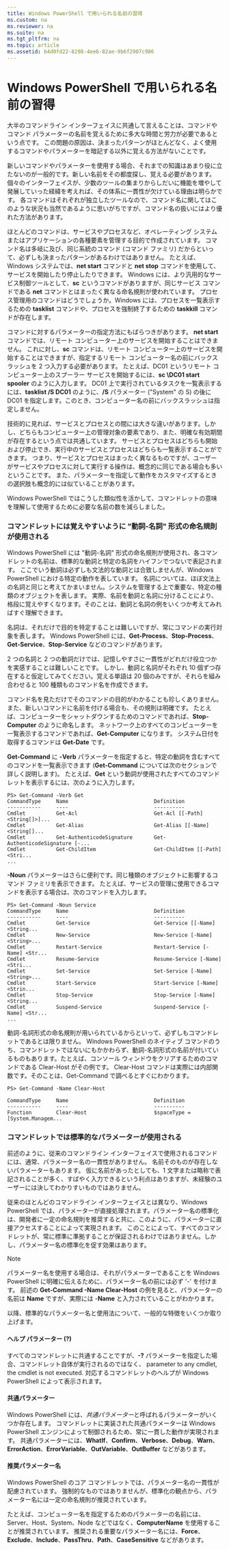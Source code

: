 ```yaml
---
title: Windows PowerShell で用いられる名前の習得
ms.custom: na
ms.reviewer: na
ms.suite: na
ms.tgt_pltfrm: na
ms.topic: article
ms.assetid: b4d0fd22-8298-4ee6-82ae-9b6f2907c986
---
```

# Windows PowerShell で用いられる名前の習得
大半のコマンドライン インターフェイスに共通して言えることは、コマンドやコマンド パラメーターの名前を覚えるために多大な時間と労力が必要であるという点です。 この問題の原因は、決まったパターンがほとんどなく、よく使用するコマンドやパラメーターを暗記する以外に覚える方法がないことです。

新しいコマンドやパラメーターを使用する場合、それまでの知識はあまり役に立たないのが一般的です。新しい名前をその都度探し、覚える必要があります。 個々のインターフェイスが、少数のツールの集まりからしだいに機能を増やして発展していった経緯を考えれば、その体系に一貫性が欠けている理由は明らかです。 各コマンドはそれぞれが独立したツールなので、コマンド名に関してはこのような状況も当然であるように思いがちですが、コマンド名の扱いにはより優れた方法があります。

ほとんどのコマンドは、サービスやプロセスなど、オペレーティング システムまたはアプリケーションの各種要素を管理する目的で作成されています。 コマンド名は多岐に及び、同じ系統のコマンド (コマンド ファミリ) だからといって、必ずしも決まったパターンがあるわけではありません。 たとえば、Windows システムでは、**net start** コマンドと **net stop** コマンドを使用して、サービスを開始したり停止したりできます。 Windows には、より汎用的なサービス制御ツールとして、**sc** というコマンドがありますが、同じサービス コマンドである **net** コマンドとはまったく異なる命名規則が使われています。 プロセス管理用のコマンドはどうでしょうか。Windows には、プロセスを一覧表示するための **tasklist** コマンドや、プロセスを強制終了するための **taskkill** コマンドが存在します。

コマンドに対するパラメーターの指定方法にもばらつきがあります。 **net start** コマンドでは、リモート コンピューター上のサービスを開始することはできません。 これに対し、**sc** コマンドは、リモート コンピューター上のサービスを開始することはできますが、指定するリモート コンピューター名の前にバックスラッシュを 2 つ入力する必要があります。 たとえば、DC01 というリモート コンピューター上のスプーラー サービスを開始するには、**sc \\DC01 start spooler** のように入力します。 DC01 上で実行されているタスクを一覧表示するには、**tasklist /S DC01** のように、**/S** パラメーター ("System" の S) の後に DC01 を指定します。このとき、コンピューター名の前にバックスラッシュは指定しません。

技術的に見れば、サービスとプロセスとの間には大きな違いがあります。しかし、どちらもコンピューター上の管理対象の要素であり、また、明確な有効期間が存在するという点では共通しています。 サービスとプロセスはどちらも開始および停止でき、実行中のサービスとプロセスはどちらも一覧表示することができます。 つまり、サービスとプロセスはまったく異なるものですが、ユーザーがサービスやプロセスに対して実行する操作は、概念的に同じである場合も多いということです。 また、パラメーターを指定して動作をカスタマイズするときの選択肢も概念的には似ていることがあります。

Windows PowerShell ではこうした類似性を活かして、コマンドレットの意味を理解して使用するために必要な名前の数を減らしました。

### コマンドレットには覚えやすいように "動詞-名詞" 形式の命名規則が使用される
Windows PowerShell には "動詞-名詞" 形式の命名規則が使用され、各コマンドレットの名前は、標準的な動詞と特定の名詞をハイフンでつないで表記されます。 ここでいう動詞は必ずしも文法的な動詞とは合致しませんが、Windows PowerShell における特定の動作を表しています。 名詞については、ほぼ文法上の名詞と同じと考えてかまいません。システムを管理する上で重要な、特定の種類のオブジェクトを表します。 実際、名前を動詞と名詞に分けることにより、格段に覚えやすくなります。そのことは、動詞と名詞の例をいくつか考えてみればすぐ理解できます。

名詞は、それだけで目的を特定することは難しいですが、常にコマンドの実行対象を表します。 Windows PowerShell には、**Get-Process**、**Stop-Process**、**Get-Service**、**Stop-Service** などのコマンドがあります。

2 つの名詞と 2 つの動詞だけでは、記憶しやすさに一貫性がどれだけ役立つかを実感することは難しいことです。 しかし、動詞と名詞がそれぞれ 10 個ずつ存在すると仮定してみてください。覚える単語は 20 個のみですが、それらを組み合わせると 100 種類ものコマンド名を作成できます。

コマンド名を見ただけでそのコマンドの目的がわかることも珍しくありません。また、新しいコマンドに名前を付ける場合も、その規則は明確です。 たとえば、コンピューターをシャットダウンするためのコマンドであれば、**Stop-Computer** のように命名します。 ネットワーク上のすべてのコンピューターを一覧表示するコマンドであれば、**Get-Computer** になります。 システム日付を取得するコマンドは **Get-Date** です。

**Get-Command** に **-Verb** パラメーターを指定すると、特定の動詞を含むすべてのコマンドを一覧表示できます (**Get-Command** については次のセクションで詳しく説明します)。 たとえば、**Get** という動詞が使用されたすべてのコマンドレットを表示するには、次のように入力します。

```
PS> Get-Command -Verb Get
CommandType     Name                            Definition
-----------     ----                            ----------
Cmdlet          Get-Acl                         Get-Acl [[-Path] <String[]>]...
Cmdlet          Get-Alias                       Get-Alias [[-Name] <String[]...
Cmdlet          Get-AuthenticodeSignature       Get-AuthenticodeSignature [-...
Cmdlet          Get-ChildItem                   Get-ChildItem [[-Path] <Stri...
...
```

**-Noun** パラメーターはさらに便利です。同じ種類のオブジェクトに影響するコマンド ファミリを表示できます。 たとえば、サービスの管理に使用できるコマンドを表示する場合は、次のコマンドを入力します。

```
PS> Get-Command -Noun Service
CommandType     Name                            Definition
-----------     ----                            ----------
Cmdlet          Get-Service                     Get-Service [[-Name] <String...
Cmdlet          New-Service                     New-Service [-Name] <String>...
Cmdlet          Restart-Service                 Restart-Service [-Name] <Str...
Cmdlet          Resume-Service                  Resume-Service [-Name] <Stri...
Cmdlet          Set-Service                     Set-Service [-Name] <String>...
Cmdlet          Start-Service                   Start-Service [-Name] <Strin...
Cmdlet          Stop-Service                    Stop-Service [-Name] <String...
Cmdlet          Suspend-Service                 Suspend-Service [-Name] <Str... 
...
```

動詞-名詞形式の命名規則が用いられているからといって、必ずしもコマンドレットであるとは限りません。 Windows PowerShell のネイティブ コマンドのうち、コマンドレットではないにもかかわらず、動詞-名詞形式の名前が付いているものもあります。たとえば、コンソール ウィンドウをクリアするためのコマンドである Clear-Host がその例です。 Clear-Host コマンドは実際には内部関数です。そのことは、Get-Command で調べるとすぐにわかります。

```
PS> Get-Command -Name Clear-Host

CommandType     Name                            Definition
-----------     ----                            ----------
Function        Clear-Host                      $spaceType = [System.Managem...
```

### コマンドレットでは標準的なパラメーターが使用される
前述のように、従来のコマンドライン インターフェイスで使用されるコマンドには、通常、パラメーター名の一貫性がありません。 名前そのものが存在しないパラメーターもあります。 仮に名前があったとしても、1 文字または略称で表記されることが多く、すばやく入力できるという利点はありますが、未経験のユーザーには決してわかりすいものではありません。

従来のほとんどのコマンドライン インターフェイスとは異なり、Windows PowerShell では、パラメーターが直接処理されます。パラメーター名の標準化は、開発者に一定の命名規則を推奨すると共に、このように、パラメーターに直接アクセスすることによって実現されます。 このことによって、すべてのコマンドレットが、常に標準に準拠することが保証されるわけではありません。しかし、パラメーター名の標準化を促す効果はあります。

> [!NOTE]
> パラメーター名を使用する場合は、それがパラメーターであることを Windows PowerShell に明確に伝えるために、パラメーター名の前には必ず '-' を付けます。 前述の **Get-Command -Name Clear-Host** の例を見ると、パラメーターの名前は **Name** ですが、実際には -**Name** と入力されていることがわかります。

以降、標準的なパラメーター名と使用法について、一般的な特徴をいくつか取り上げます。

#### ヘルプ パラメーター (?)
すべてのコマンドレットに共通することですが、**-?** パラメーターを指定した場合、コマンドレット自体が実行されるのではなく、 parameter to any cmdlet, the cmdlet is not executed. 対応するコマンドレットのヘルプが Windows PowerShell によって表示されます。

#### 共通パラメーター
Windows PowerShell には、*共通パラメーター*と呼ばれるパラメーターがいくつか存在します。 コマンドレットに実装された共通パラメーターは Windows PowerShell エンジンによって制御されるため、常に一貫した動作が実現されます。 共通パラメーターには、**WhatIf**、**Confirm**、**Verbose**、**Debug**、**Warn**、**ErrorAction**、**ErrorVariable**、**OutVariable**、**OutBuffer** などがあります。

#### 推奨パラメーター名
Windows PowerShell のコア コマンドレットでは、パラメーター名の一貫性が配慮されています。 強制的なものではありませんが、標準化の観点から、パラメーター名には一定の命名規則が推奨されています。

たとえば、コンピューター名を指定するためのパラメーターの名前には、Server、Host、System、Node などではなく、**ComputerName** を使用することが推奨されています。 推奨される重要なパラメーター名には、**Force**、**Exclude**、**Include**、**PassThru**、**Path**、**CaseSensitive** などがあります。



<!--HONumber=Apr16_HO1-->



